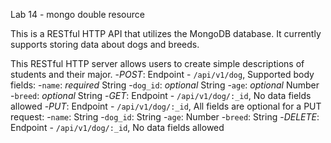 Lab 14 - mongo double resource

This is a RESTful HTTP API that utilizes the MongoDB database. It currently
supports storing data about dogs and breeds.

This RESTful HTTP server allows users to create simple descriptions of students and their major.
-_POST_: Endpoint - `/api/v1/dog`, Supported body fields:
  -`name`: _required_ String
  -`dog_id`: _optional_ String
  -`age`: _optional_ Number
  -`breed`: _optional_ String
-_GET_: Endpoint - `/api/v1/dog/:_id`, No data fields allowed
-_PUT_: Endpoint - `/api/v1/dog/:_id`, All fields are optional for a PUT request:
  -`name`: String
  -`dog_id`: String
  -`age`: Number
  -`breed`: String
-_DELETE_: Endpoint - `/api/v1/dog/:_id`, No data fields allowed
